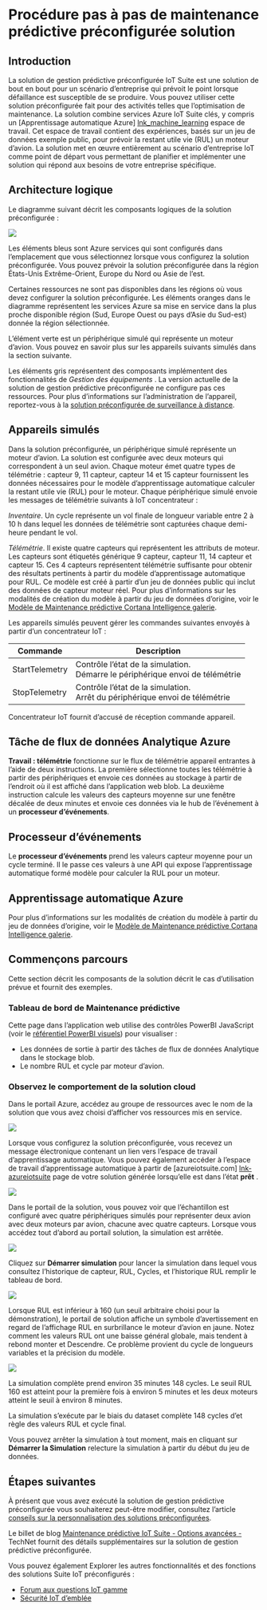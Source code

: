 <properties
 pageTitle="Procédure pas à pas de maintenance prédictive | Microsoft Azure"
 description="Une procédure pas à pas de la solution de gestion prédictive préconfigurée IoT Azure."
 services=""
 suite="iot-suite"
 documentationCenter=""
 authors="aguilaaj"
 manager="timlt"
 editor=""/>

<tags
 ms.service="iot-suite"
 ms.devlang="na"
 ms.topic="get-started-article"
 ms.tgt_pltfrm="na"
 ms.workload="na"
 ms.date="08/17/2016"
 ms.author="araguila"/>

# <a name="predictive-maintenance-preconfigured-solution-walkthrough"></a>Procédure pas à pas de maintenance prédictive préconfigurée solution

## <a name="introduction"></a>Introduction

La solution de gestion prédictive préconfigurée IoT Suite est une solution de bout en bout pour un scénario d’entreprise qui prévoit le point lorsque défaillance est susceptible de se produire. Vous pouvez utiliser cette solution préconfigurée fait pour des activités telles que l’optimisation de maintenance. La solution combine services Azure IoT Suite clés, y compris un [Apprentissage automatique Azure] [ lnk_machine_learning] espace de travail. Cet espace de travail contient des expériences, basés sur un jeu de données exemple public, pour prévoir la restant utile vie (RUL) un moteur d’avion. La solution met en œuvre entièrement au scénario d’entreprise IoT comme point de départ vous permettant de planifier et implémenter une solution qui répond aux besoins de votre entreprise spécifique.

## <a name="logical-architecture"></a>Architecture logique

Le diagramme suivant décrit les composants logiques de la solution préconfigurée :

![][img-architecture]

Les éléments bleus sont Azure services qui sont configurés dans l’emplacement que vous sélectionnez lorsque vous configurez la solution préconfigurée. Vous pouvez prévoir la solution préconfigurée dans la région États-Unis Extrême-Orient, Europe du Nord ou Asie de l’est.

Certaines ressources ne sont pas disponibles dans les régions où vous devez configurer la solution préconfigurée. Les éléments oranges dans le diagramme représentent les services Azure sa mise en service dans la plus proche disponible région (Sud, Europe Ouest ou pays d’Asie du Sud-est) donnée la région sélectionnée.

L’élément verte est un périphérique simulé qui représente un moteur d’avion. Vous pouvez en savoir plus sur les appareils suivants simulés dans la section suivante.

Les éléments gris représentent des composants implémentent des fonctionnalités de *Gestion des équipements* . La version actuelle de la solution de gestion prédictive préconfigurée ne configure pas ces ressources. Pour plus d’informations sur l’administration de l’appareil, reportez-vous à la [solution préconfigurée de surveillance à distance][lnk-remote-monitoring].

## <a name="simulated-devices"></a>Appareils simulés

Dans la solution préconfigurée, un périphérique simulé représente un moteur d’avion. La solution est configurée avec deux moteurs qui correspondent à un seul avion. Chaque moteur émet quatre types de télémétrie : capteur 9, 11 capteur, capteur 14 et 15 capteur fournissent les données nécessaires pour le modèle d’apprentissage automatique calculer la restant utile vie (RUL) pour le moteur. Chaque périphérique simulé envoie les messages de télémétrie suivants à IoT concentrateur :

*Inventaire*. Un cycle représente un vol finale de longueur variable entre 2 à 10 h dans lequel les données de télémétrie sont capturées chaque demi-heure pendant le vol.

*Télémétrie*. Il existe quatre capteurs qui représentent les attributs de moteur. Les capteurs sont étiquetés générique 9 capteur, capteur 11, 14 capteur et capteur 15. Ces 4 capteurs représentent télémétrie suffisante pour obtenir des résultats pertinents à partir du modèle d’apprentissage automatique pour RUL. Ce modèle est créé à partir d’un jeu de données public qui inclut des données de capteur moteur réel. Pour plus d’informations sur les modalités de création du modèle à partir du jeu de données d’origine, voir le [Modèle de Maintenance prédictive Cortana Intelligence galerie][lnk-cortana-analytics].

Les appareils simulés peuvent gérer les commandes suivantes envoyés à partir d’un concentrateur IoT :

| Commande | Description |
|---------|-------------|
| StartTelemetry | Contrôle l’état de la simulation.<br/>Démarre le périphérique envoi de télémétrie     |
| StopTelemetry  | Contrôle l’état de la simulation.<br/>Arrêt du périphérique envoi de télémétrie |

Concentrateur IoT fournit d’accusé de réception commande appareil.

## <a name="azure-stream-analytics-job"></a>Tâche de flux de données Analytique Azure

**Travail : télémétrie** fonctionne sur le flux de télémétrie appareil entrantes à l’aide de deux instructions. La première sélectionne toutes les télémétrie à partir des périphériques et envoie ces données au stockage à partir de l’endroit où il est affiché dans l’application web blob. La deuxième instruction calcule les valeurs des capteurs moyenne sur une fenêtre décalée de deux minutes et envoie ces données via le hub de l’événement à un **processeur d’événements**.

## <a name="event-processor"></a>Processeur d’événements

Le **processeur d’événements** prend les valeurs capteur moyenne pour un cycle terminé. Il le passe ces valeurs à une API qui expose l’apprentissage automatique formé modèle pour calculer la RUL pour un moteur.

## <a name="azure-machine-learning"></a>Apprentissage automatique Azure

Pour plus d’informations sur les modalités de création du modèle à partir du jeu de données d’origine, voir le [Modèle de Maintenance prédictive Cortana Intelligence galerie][lnk-cortana-analytics].

## <a name="lets-start-walking"></a>Commençons parcours

Cette section décrit les composants de la solution décrit le cas d’utilisation prévue et fournit des exemples.

### <a name="predictive-maintenance-dashboard"></a>Tableau de bord de Maintenance prédictive

Cette page dans l’application web utilise des contrôles PowerBI JavaScript (voir le [référentiel PowerBI visuels][lnk-powerbi]) pour visualiser :

- Les données de sortie à partir des tâches de flux de données Analytique dans le stockage blob.
- Le nombre RUL et cycle par moteur d’avion.

### <a name="observing-the-behavior-of-the-cloud-solution"></a>Observez le comportement de la solution cloud

Dans le portail Azure, accédez au groupe de ressources avec le nom de la solution que vous avez choisi d’afficher vos ressources mis en service.

![][img-resource-group]

Lorsque vous configurez la solution préconfigurée, vous recevez un message électronique contenant un lien vers l’espace de travail d’apprentissage automatique. Vous pouvez également accéder à l’espace de travail d’apprentissage automatique à partir de [azureiotsuite.com] [ lnk-azureiotsuite] page de votre solution générée lorsqu’elle est dans l’état **prêt** .

![][img-machine-learning]

Dans le portail de la solution, vous pouvez voir que l’échantillon est configuré avec quatre périphériques simulés pour représenter deux avion avec deux moteurs par avion, chacune avec quatre capteurs. Lorsque vous accédez tout d’abord au portail solution, la simulation est arrêtée.

![][img-simulation-stopped]

Cliquez sur **Démarrer simulation** pour lancer la simulation dans lequel vous consultez l’historique de capteur, RUL, Cycles, et l’historique RUL remplir le tableau de bord.

![][img-simulation-running]

Lorsque RUL est inférieur à 160 (un seuil arbitraire choisi pour la démonstration), le portail de solution affiche un symbole d’avertissement en regard de l’affichage RUL en surbrillance le moteur d’avion en jaune. Notez comment les valeurs RUL ont une baisse général globale, mais tendent à rebond monter et Descendre. Ce problème provient du cycle de longueurs variables et la précision du modèle.

![][img-simulation-warning]

La simulation complète prend environ 35 minutes 148 cycles. Le seuil RUL 160 est atteint pour la première fois à environ 5 minutes et les deux moteurs atteint le seuil à environ 8 minutes.

La simulation s’exécute par le biais du dataset complète 148 cycles d’et règle des valeurs RUL et cycle final.

Vous pouvez arrêter la simulation à tout moment, mais en cliquant sur **Démarrer la Simulation** relecture la simulation à partir du début du jeu de données.

## <a name="next-steps"></a>Étapes suivantes

À présent que vous avez exécuté la solution de gestion prédictive préconfigurée vous souhaiterez peut-être modifier, consultez l’article [conseils sur la personnalisation des solutions préconfigurées][lnk-customize].

Le billet de blog [Maintenance prédictive IoT Suite - Options avancées -](http://social.technet.microsoft.com/wiki/contents/articles/33527.iot-suite-under-the-hood-predictive-maintenance.aspx) TechNet fournit des détails supplémentaires sur la solution de gestion prédictive préconfigurée.

Vous pouvez également Explorer les autres fonctionnalités et des fonctions des solutions Suite IoT préconfigurés :

- [Forum aux questions IoT gamme][lnk-faq]
- [Sécurité IoT d’emblée][lnk-security-groundup]


[img-architecture]: media/iot-suite-predictive-walkthrough/architecture.png
[img-resource-group]: media/iot-suite-predictive-walkthrough/resource-group.png
[img-machine-learning]: media/iot-suite-predictive-walkthrough/machine-learning.png
[img-simulation-stopped]: media/iot-suite-predictive-walkthrough/simulation-stopped.png
[img-simulation-running]: media/iot-suite-predictive-walkthrough/simulation-running.png
[img-simulation-warning]: media/iot-suite-predictive-walkthrough/simulation-warning.png

[lnk-powerbi]: https://www.github.com/Microsoft/PowerBI-visuals
[lnk_machine_learning]: https://azure.microsoft.com/services/machine-learning/
[lnk-remote-monitoring]: iot-suite-remote-monitoring-sample-walkthrough.md
[lnk-cortana-analytics]: http://gallery.cortanaintelligence.com/Collection/Predictive-Maintenance-Template-3
[lnk-azureiotsuite]: https://www.azureiotsuite.com/
[lnk-customize]: iot-suite-guidance-on-customizing-preconfigured-solutions.md
[lnk-faq]: iot-suite-faq.md
[lnk-security-groundup]: securing-iot-ground-up.md
